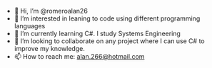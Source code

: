 - 👋 Hi, I’m @romeroalan26
- 👀 I’m interested in leaning to code using different programming languages
- 🌱 I’m currently learning C#. I study Systems Engineering
- 💞️ I’m looking to collaborate on any project where I can use C# to improve my knowledge.
- 📫 How to reach me: alan.266@hotmail.com

<!---
romeroalan26/romeroalan26 is a ✨ special ✨ repository because its `README.md` (this file) appears on your GitHub profile.
You can click the Preview link to take a look at your changes.
--->
